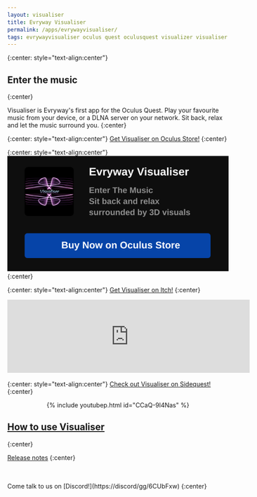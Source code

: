 ```yaml
---
layout: visualiser
title: Evryway Visualiser
permalink: /apps/evrywayvisualiser/
tags: evrywayvisualiser oculus quest oculusquest visualizer visualiser
---
```

{:center: style="text-align:center"}
## Enter the music
{:center}

Visualiser is Evryway's first app for the Oculus Quest. Play your favourite music from your device,
or a DLNA server on your network. Sit back, relax and let the music surround you.
{:center}

{:center: style="text-align:center"}
[Get Visualiser on Oculus Store!](https://www.oculus.com/experiences/quest/3485430611585621/?utm_source=evryway.com)
{:center}

{:center: style="text-align:center"}
![AppLab Splash](visualiser_applab_splash.svg)
{:center}

{:center: style="text-align:center"}
[Get Visualiser on Itch!](https://evryway.itch.io/evryway-visualiser)
{:center}


<center>
<iframe src="https://itch.io/embed/507905?bg_color=000000&amp;fg_color=f3fde7&amp;link_color=fa5c5c&amp;border_color=333333" width="552" height="167" frameborder="0">
<a href="https://evryway.itch.io/evryway-visualiser">Evryway Visualiser by Evryway</a>
</iframe>
</center>


{:center: style="text-align:center"}
[Check out Visualiser on Sidequest!](https://sidequestvr.com/app/325)
{:center}

<center>{% include youtubep.html id="CCaQ-9l4Nas" %}</center>


## [How to use Visualiser](/apps/evrywayvisualiser/instructions/index)
{:center}

[Release notes](release_notes)
{:center}

<br>
<br>
Come talk to us on [Discord!](https://discord/gg/6CUbFxw)
{:center}
